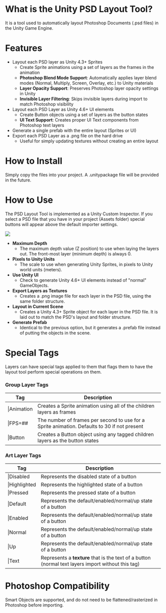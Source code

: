 What is the Unity PSD Layout Tool?
==================================

It is a tool used to automatically layout Photoshop Documents (.psd files) in the Unity Game Engine. 

Features
========
* Layout each PSD layer as Unity 4.3+ Sprites
  * Create Sprite animations using a set of layers as the frames in the animation
  * **Photoshop Blend Mode Support**: Automatically applies layer blend modes (Normal, Multiply, Screen, Overlay, etc.) to Unity materials
  * **Layer Opacity Support**: Preserves Photoshop layer opacity settings in Unity
  * **Invisible Layer Filtering**: Skips invisible layers during import to match Photoshop visibility
* Layout each PSD Layer as Unity 4.6+ UI elements
  * Create Button objects using a set of layers as the button states
  * **UI Text Support**: Creates proper UI Text components from Photoshop text layers
* Generate a single prefab with the entire layout (Sprites or UI)
* Export each PSD Layer as a .png file on the hard drive
  * Useful for simply updating textures without creating an entire layout

How to Install
==============
Simply copy the files into your project.  A .unitypackage file will be provided in the future.

How to Use
==========
The PSD Layout Tool is implemented as a Unity Custom Inspector.  If you select a PSD file that you have in your project (Assets folder) special buttons will appear above the default importer settings.

![](screenshots/inspector.png?raw=true)

* **Maximum Depth**
  * The maximum depth value (Z position) to use when laying the layers out.  The front-most layer (minimum depth) is always 0.
* **Pixels to Unity Units**
  * The scale to use when generating Unity Sprites, in pixels to Unity world units (meters).
* **Use Unity UI**
  * Check to generate Unity 4.6+ UI elements instead of "normal" GameObjects.
* **Export Layers as Textures**
  * Creates a .png image file for each layer in the PSD file, using the same folder structure.
* **Layout in Current Scene**
  * Creates a Unity 4.3+ Sprite object for each layer in the PSD file.  It is laid out to match the PSD's layout and folder structure.
* **Generate Prefab**
  * Identical to the previous option, but it generates a .prefab file instead of putting the objects in the scene.

Special Tags
==========
Layers can have special tags applied to them that flags them to have the layout tool perform special operations on them.

### Group Layer Tags ###

|        Tag        | Description |
| ----------------- | ----------- |
|  &#124;Animation  |  Creates a Sprite animation using all of the children layers as frames |
|  &#124;FPS=##     |  The number of frames per second to use for a Sprite animation.  Defaults to 30 if not present  | 
|  &#124;Button     |  Creates a Button object using any tagged children layers as the button states |

### Art Layer Tags ###

|        Tag          | Description |
| -----------------   | ----------- |
|  &#124;Disabled     |  Represents the disabled state of a button     |
|  &#124;Highlighted  |  Represents the highlighted state of a button  | 
|  &#124;Pressed      |  Represents the pressed state of a button  | 
|  &#124;Default      |  Represents the default/enabled/normal/up state of a button  | 
|  &#124;Enabled      |  Represents the default/enabled/normal/up state of a button  |
|  &#124;Normal       |  Represents the default/enabled/normal/up state of a button  |
|  &#124;Up           |  Represents the default/enabled/normal/up state of a button  |
|  &#124;Text         |  Represents a **texture** that is the text of a button (normal text layers import without this tag)  |

Photoshop Compatibility
=======================
Smart Objects are supported, and do not need to be flattened/rasterized in Photoshop before importing.
